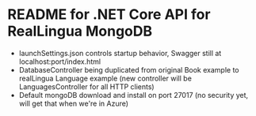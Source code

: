 ﻿# README for .NET Core API for RealLingua MongoDB

- launchSettings.json controls startup behavior, Swagger still at localhost:port/index.html
- DatabaseController being duplicated from original Book example to realLingua Language example (new controller will be LanguagesController for all HTTP clients)
- Default mongoDB download and install on port 27017 (no security yet, will get that when we're in Azure)
